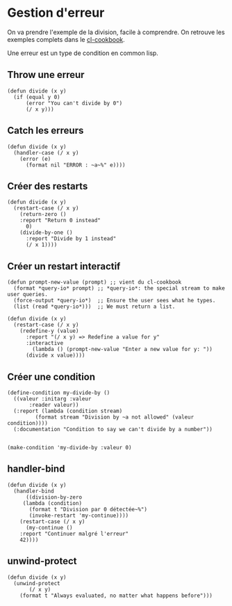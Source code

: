 # Gestion d'erreur

On va prendre l'exemple de la division, facile à comprendre. On retrouve les exemples complets dans le [cl-cookbook](https://lispcookbook.github.io/cl-cookbook/error_handling.html#restarts-interactive-choices-in-the-debugger).

Une erreur est un type de condition en common lisp.


## Throw une erreur

```
(defun divide (x y)
  (if (equal y 0)
      (error "You can't divide by 0")
      (/ x y)))
```


## Catch les erreurs

```
(defun divide (x y)
  (handler-case (/ x y)
    (error (e)
      (format nil "ERROR : ~a~%" e))))
```


## Créer des restarts


```
(defun divide (x y)
  (restart-case (/ x y)
    (return-zero ()
	:report "Return 0 instead"
      0)
    (divide-by-one ()
      :report "Divide by 1 instead"
      (/ x 1))))
```


## Créer un restart interactif

```
(defun prompt-new-value (prompt) ;; vient du cl-cookbook
  (format *query-io* prompt) ;; *query-io*: the special stream to make user queries.
  (force-output *query-io*)  ;; Ensure the user sees what he types.
  (list (read *query-io*)))  ;; We must return a list.

(defun divide (x y)
  (restart-case (/ x y)
    (redefine-y (value)
      :report "(/ x y) => Redefine a value for y"
      :interactive
        (lambda () (prompt-new-value "Enter a new value for y: "))
      (divide x value))))
```


## Créer une condition



```
(define-condition my-divide-by ()
  ((valeur :initarg :valeur
	   :reader valeur))
  (:report (lambda (condition stream)
	     (format stream "Division by ~a not allowed" (valeur condition))))
  (:documentation "Condition to say we can't divide by a number"))


(make-condition 'my-divide-by :valeur 0)
```


## handler-bind

```
(defun divide (x y)
  (handler-bind
      ((division-by-zero
	 (lambda (condition)
	   (format t "Division par 0 détectée~%")
	   (invoke-restart 'my-continue))))
    (restart-case (/ x y)
      (my-continue ()
	:report "Continuer malgré l'erreur"
	42))))
```



## unwind-protect

```
(defun divide (x y)
  (unwind-protect
       (/ x y)
    (format t "Always evaluated, no matter what happens before")))
```